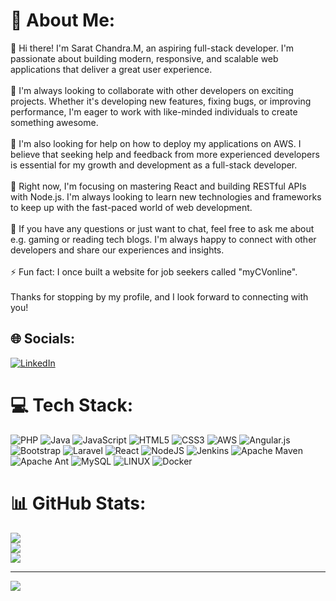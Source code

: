 # 💫 About Me:
👋 Hi there! I'm Sarat Chandra.M, an aspiring full-stack developer. I'm passionate about building modern, responsive, and scalable web applications that deliver a great user experience.<br><br>👯 I'm always looking to collaborate with other developers on exciting projects. Whether it's developing new features, fixing bugs, or improving performance, I'm eager to work with like-minded individuals to create something awesome.<br><br>🤝 I'm also looking for help on how to deploy my applications on AWS. I believe that seeking help and feedback from more experienced developers is essential for my growth and development as a full-stack developer.<br><br>🌱 Right now, I'm focusing on mastering React and building RESTful APIs with Node.js. I'm always looking to learn new technologies and frameworks to keep up with the fast-paced world of web development.<br><br>💬 If you have any questions or just want to chat, feel free to ask me about e.g. gaming or reading tech blogs. I'm always happy to connect with other developers and share our experiences and insights.<br><br>⚡ Fun fact: I once built a website for job seekers called "myCVonline".<br><br>Thanks for stopping by my profile, and I look forward to connecting with you!


## 🌐 Socials:
[![LinkedIn](https://img.shields.io/badge/LinkedIn-%230077B5.svg?logo=linkedin&logoColor=white)](https://linkedin.com/in/www.linkedin.com/in/sachmo) 

# 💻 Tech Stack:
![PHP](https://img.shields.io/badge/php-%23777BB4.svg?style=flat-square&logo=php&logoColor=white) ![Java](https://img.shields.io/badge/java-%23ED8B00.svg?style=flat-square&logo=java&logoColor=white) ![JavaScript](https://img.shields.io/badge/javascript-%23323330.svg?style=flat-square&logo=javascript&logoColor=%23F7DF1E) ![HTML5](https://img.shields.io/badge/html5-%23E34F26.svg?style=flat-square&logo=html5&logoColor=white) ![CSS3](https://img.shields.io/badge/css3-%231572B6.svg?style=flat-square&logo=css3&logoColor=white) ![AWS](https://img.shields.io/badge/AWS-%23FF9900.svg?style=flat-square&logo=amazon-aws&logoColor=white) ![Angular.js](https://img.shields.io/badge/angular.js-%23E23237.svg?style=flat-square&logo=angularjs&logoColor=white) ![Bootstrap](https://img.shields.io/badge/bootstrap-%23563D7C.svg?style=flat-square&logo=bootstrap&logoColor=white) ![Laravel](https://img.shields.io/badge/laravel-%23FF2D20.svg?style=flat-square&logo=laravel&logoColor=white) ![React](https://img.shields.io/badge/react-%2320232a.svg?style=flat-square&logo=react&logoColor=%2361DAFB) ![NodeJS](https://img.shields.io/badge/node.js-6DA55F?style=flat-square&logo=node.js&logoColor=white) ![Jenkins](https://img.shields.io/badge/jenkins-%232C5263.svg?style=flat-square&logo=jenkins&logoColor=white) ![Apache Maven](https://img.shields.io/badge/Apache%20Maven-C71A36?style=flat-square&logo=Apache%20Maven&logoColor=white) ![Apache Ant](https://img.shields.io/badge/Apache%20Ant-A81C7D?style=flat-square&logo=Apache%20Ant&logoColor=white) ![MySQL](https://img.shields.io/badge/mysql-%2300f.svg?style=flat-square&logo=mysql&logoColor=white) ![LINUX](https://img.shields.io/badge/Linux-FCC624?style=flat-square&logo=linux&logoColor=black) ![Docker](https://img.shields.io/badge/docker-%230db7ed.svg?style=flat-square&logo=docker&logoColor=white)
# 📊 GitHub Stats:
![](https://github-readme-stats.vercel.app/api?username=csarat424&theme=city_light&hide_border=false&include_all_commits=false&count_private=false)<br/>
![](https://github-readme-streak-stats.herokuapp.com/?user=csarat424&theme=city_light&hide_border=false)<br/>
![](https://github-readme-stats.vercel.app/api/top-langs/?username=csarat424&theme=city_light&hide_border=false&include_all_commits=false&count_private=false&layout=compact)

---
[![](https://visitcount.itsvg.in/api?id=csarat424&icon=0&color=0)](https://visitcount.itsvg.in)

<!-- Proudly created with GPRM ( https://gprm.itsvg.in ) -->
